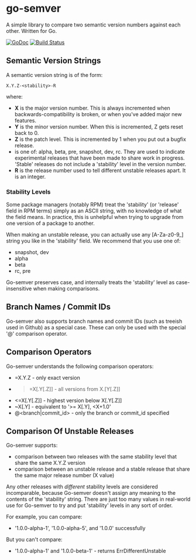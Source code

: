 # go-semver

A simple library to compare two semantic version numbers against each other. Written for Go.

[![GoDoc](https://godoc.org/github.com/stuartherbert/go_semver/server?status.svg)](http://godoc.org/github.com/stuartherbert/go_semver/semver)
[![Build Status](https://travis-ci.org/stuartherbert/go_semver.svg?branch=master)](https://travis-ci.org/stuartherbert/go_semver)

## Semantic Version Strings

A semantic version string is of the form:

    X.Y.Z-<stability>-R

where:

* __X__ is the major version number. This is always incremented when backwards-compatibility is broken, or when you've added major new features.
* __Y__ is the minor version number. When this is incremented, Z gets reset back to 0.
* __Z__ is the patch level. This is incremented by 1 when you put out a bugfix release.
* __<stability>__ is one of: alpha, beta, pre, snapshot, dev, rc. They are used to indicate experimental releases that have been made to share work in progress. 'Stable' releases do not include a 'stability' level in the version number.
* __R__ is the release number used to tell different unstable releases apart. It is an integer.

### Stability Levels

Some package managers (notably RPM) treat the 'stability' (or 'release' field in RPM terms) simply as an ASCII string, with no knowledge of what the field means.  In practice, this is unhelpful when trying to upgrade from one version of a package to another.

When making an unstable release, you can actually use any [A-Za-z0-9_] string you like in the 'stability' field. We recommend that you use one of:

* snapshot, dev
* alpha
* beta
* rc, pre

Go-semver preserves case, and internally treats the 'stability' level as case-insensitive when making comparisons.

## Branch Names / Commit IDs

Go-semver also supports branch names and commit IDs (such as treeish used in Github) as a special case. These can only be used with the special '@' comparison operator.

## Comparison Operators

Go-semver understands the following comparison operators:

* =X.Y.Z - only exact version
* >=X[.Y[.Z]] - all versions from X.[Y[.Z]]
* <=X[.Y[.Z]] - highest version below X[.Y[.Z]]
* ~X[.Y] - equivalent to '>= X[.Y], <X+1.0'
* @<branch|commit_id> - only the branch or commit_id specified

## Comparison Of Unstable Releases

Go-semver supports:

* comparison between two releases with the same stability level that share the same X.Y.Z version
* comparison between an unstable release and a stable release that share the same major release number (X value)

Any other releases with _different_ stability levels are considered incomparable, because Go-semver doesn't assign any meaning to the contents of the 'stability' string.  There are just too many values in real-world use for Go-semver to try and put 'stability' levels in any sort of order.

For example, you can compare:

* '1.0.0-alpha-1', '1.0.0-alpha-5', and '1.0.0' successfully

But you can't compare:

* '1.0.0-alpha-1' and '1.0.0-beta-1' - returns ErrDifferentUnstable
